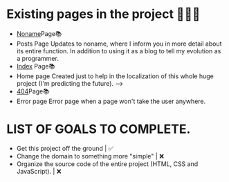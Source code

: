 # Existing pages in the project 📂📂📂
- [Noname](https://shadoww-dev.github.io/noname/static/noname)Page📚
- Posts Page  Updates to noname, where I inform you in more detail about its entire function. In addition to using it as a blog to tell my evolution as a programmer.
- [Index](https://shadoww-dev.github.io/noname/static/index) Page📚
- Home page Created just to help in the localization of this whole huge project (I'm predicting the future). -->
- [404](https://shadoww-dev.github.io/noname/static/404)Page📚
- Error page Error page when a page won't take the user anywhere. 

# LIST OF GOALS TO COMPLETE.
- Get this project off the ground | ✅ 
- Change the domain to something more "simple" | ❌
- Organize the source code of the entire project (HTML, CSS and JavaScript). | ❌

